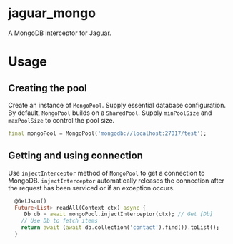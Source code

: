 # jaguar_mongo

A MongoDB interceptor for Jaguar. 

# Usage

## Creating the pool

Create an instance of `MongoPool`. Supply essential database configuration. By default,
`MongoPool` builds on a `SharedPool`. Supply `minPoolSize` and `maxPoolSize` to control the
pool size.

```dart
final mongoPool = MongoPool('mongodb://localhost:27017/test');
```

## Getting and using connection

Use `injectInterceptor` method of `MongoPool` to get a connection to MongoDB. `injectInterceptor` automatically
releases the connection after the request has been serviced or if an exception occurs.

```dart
  @GetJson()
  Future<List> readAll(Context ctx) async {
     Db db = await mongoPool.injectInterceptor(ctx); // Get [Db]
    // Use Db to fetch items
    return await (await db.collection('contact').find()).toList();
  }
```